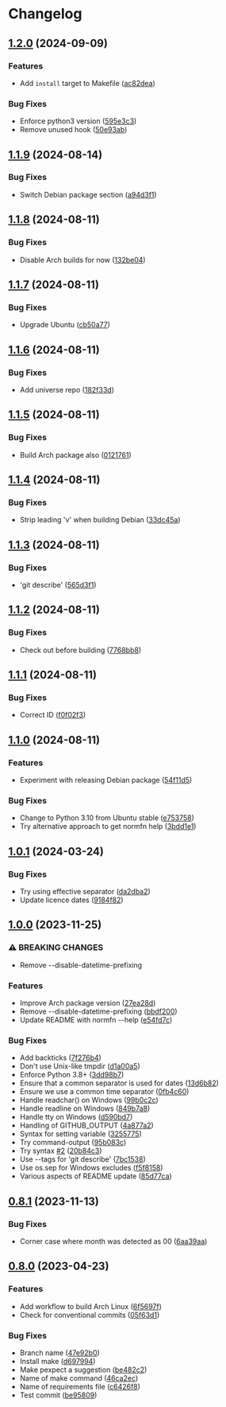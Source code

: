 # Changelog

## [1.2.0](https://github.com/andrewferrier/normfn/compare/v1.1.9...v1.2.0) (2024-09-09)


### Features

* Add `install` target to Makefile ([ac82dea](https://github.com/andrewferrier/normfn/commit/ac82deaea6f9fd24ee989f4a86ce731ee72c1322))


### Bug Fixes

* Enforce python3 version ([595e3c3](https://github.com/andrewferrier/normfn/commit/595e3c34e3c3c7d47d39631b58d3810e7c7162a2))
* Remove unused hook ([50e93ab](https://github.com/andrewferrier/normfn/commit/50e93ab2dbbabe701277fc556b23907e74634c37))

## [1.1.9](https://github.com/andrewferrier/normfn/compare/v1.1.8...v1.1.9) (2024-08-14)


### Bug Fixes

* Switch Debian package section ([a94d3f1](https://github.com/andrewferrier/normfn/commit/a94d3f180bb047593da696ebd95af6988cdc6a6c))

## [1.1.8](https://github.com/andrewferrier/normfn/compare/v1.1.7...v1.1.8) (2024-08-11)


### Bug Fixes

* Disable Arch builds for now ([132be04](https://github.com/andrewferrier/normfn/commit/132be046a778bdb51f4304685ece1acde242af64))

## [1.1.7](https://github.com/andrewferrier/normfn/compare/v1.1.6...v1.1.7) (2024-08-11)


### Bug Fixes

* Upgrade Ubuntu ([cb50a77](https://github.com/andrewferrier/normfn/commit/cb50a779f71ce4a07688962931cc9daace73b629))

## [1.1.6](https://github.com/andrewferrier/normfn/compare/v1.1.5...v1.1.6) (2024-08-11)


### Bug Fixes

* Add universe repo ([182f33d](https://github.com/andrewferrier/normfn/commit/182f33db63dc9bb694e6d7d34c97554004458682))

## [1.1.5](https://github.com/andrewferrier/normfn/compare/v1.1.4...v1.1.5) (2024-08-11)


### Bug Fixes

* Build Arch package also ([0121761](https://github.com/andrewferrier/normfn/commit/012176133761c9539bd6d0e0042d4d246ba92551))

## [1.1.4](https://github.com/andrewferrier/normfn/compare/v1.1.3...v1.1.4) (2024-08-11)


### Bug Fixes

* Strip leading 'v' when building Debian ([33dc45a](https://github.com/andrewferrier/normfn/commit/33dc45a5bcb1a8166d42add000f6a8c444ed34df))

## [1.1.3](https://github.com/andrewferrier/normfn/compare/v1.1.2...v1.1.3) (2024-08-11)


### Bug Fixes

* 'git describe' ([565d3f1](https://github.com/andrewferrier/normfn/commit/565d3f1e66f4369b51a451aa8372461c2632e1e3))

## [1.1.2](https://github.com/andrewferrier/normfn/compare/v1.1.1...v1.1.2) (2024-08-11)


### Bug Fixes

* Check out before building ([7768bb8](https://github.com/andrewferrier/normfn/commit/7768bb8d769e4a6cb68cc12a3062d93f74ef5f4d))

## [1.1.1](https://github.com/andrewferrier/normfn/compare/v1.1.0...v1.1.1) (2024-08-11)


### Bug Fixes

* Correct ID ([f0f02f3](https://github.com/andrewferrier/normfn/commit/f0f02f30df174bbd4b3f9e936f9902ee4ae09570))

## [1.1.0](https://github.com/andrewferrier/normfn/compare/1.0.1...v1.1.0) (2024-08-11)


### Features

* Experiment with releasing Debian package ([54f11d5](https://github.com/andrewferrier/normfn/commit/54f11d5936a60f782fa514ae72bd3bfb5b4f7b5e))


### Bug Fixes

* Change to Python 3.10 from Ubuntu stable ([e753758](https://github.com/andrewferrier/normfn/commit/e753758ee4f4e2154ba9012ce02036cb55e08646))
* Try alternative approach to get normfn help ([3bdd1e1](https://github.com/andrewferrier/normfn/commit/3bdd1e106cfe6c7afb1e6dd75b58dc33b9c7a04b))

## [1.0.1](https://github.com/andrewferrier/normfn/compare/1.0.0...1.0.1) (2024-03-24)


### Bug Fixes

* Try using effective separator ([da2dba2](https://github.com/andrewferrier/normfn/commit/da2dba28da693037d1e417ed2dc99a46aef5de44))
* Update licence dates ([9184f82](https://github.com/andrewferrier/normfn/commit/9184f82124e0c595be4c9ebd1021939a3ac846b2))

## [1.0.0](https://github.com/andrewferrier/normfn/compare/0.8.1...1.0.0) (2023-11-25)


### ⚠ BREAKING CHANGES

* Remove --disable-datetime-prefixing

### Features

* Improve Arch package version ([27ea28d](https://github.com/andrewferrier/normfn/commit/27ea28db24eb4e49b6c5022d3979bbeb0be2d8a3))
* Remove --disable-datetime-prefixing ([bbdf200](https://github.com/andrewferrier/normfn/commit/bbdf200c3ec8e45aaff6414d229129b37bde228d))
* Update README with normfn --help ([e54fd7c](https://github.com/andrewferrier/normfn/commit/e54fd7ccf33024ff7ab9cb5987d0f72ed4678402))


### Bug Fixes

* Add backticks ([7f276b4](https://github.com/andrewferrier/normfn/commit/7f276b4d287bd6e09269eed73623824d5b98cbe0))
* Don't use Unix-like tmpdir ([d1a00a5](https://github.com/andrewferrier/normfn/commit/d1a00a52f7d552db61477ec84e01b75aba9c4f43))
* Enforce Python 3.8+ ([3dd98b7](https://github.com/andrewferrier/normfn/commit/3dd98b77aa0a73665f66cf57eb3c11a988cd1563))
* Ensure that a common separator is used for dates ([13d6b82](https://github.com/andrewferrier/normfn/commit/13d6b82fa1f07ab8183ace7926264f542dde2991))
* Ensure we use a common time separator ([0fb4c60](https://github.com/andrewferrier/normfn/commit/0fb4c6018460aca4b58444d5059600c6ca8a5fe1))
* Handle readchar() on Windows ([99b0c2c](https://github.com/andrewferrier/normfn/commit/99b0c2c94ae12eb896890abb3b2f7a80d55e1d0f))
* Handle readline on Windows ([849b7a8](https://github.com/andrewferrier/normfn/commit/849b7a8bdfc6338b24fec96f4bc5331dc8246b7a))
* Handle tty on Windows ([d590bd7](https://github.com/andrewferrier/normfn/commit/d590bd7b405c8bfbb94938f247be2d92c6e6a1eb))
* Handling of GITHUB_OUTPUT ([4a877a2](https://github.com/andrewferrier/normfn/commit/4a877a2c9a25b5ff68570b36a809eec63f44df18))
* Syntax for setting variable ([3255775](https://github.com/andrewferrier/normfn/commit/325577536ba7927166d486bfdd8adfa3e2a54dd4))
* Try command-output ([95b083c](https://github.com/andrewferrier/normfn/commit/95b083cc8e229f745b6363530e2cfb6b8618678c))
* Try syntax [#2](https://github.com/andrewferrier/normfn/issues/2) ([20b84c3](https://github.com/andrewferrier/normfn/commit/20b84c3dc7e31dd0ee2e16a8daf7c348bc3a76b0))
* Use --tags for 'git describe' ([7bc1538](https://github.com/andrewferrier/normfn/commit/7bc15381c73bac4682a99ef40b5c4af789d53d7d))
* Use os.sep for Windows excludes ([f5f8158](https://github.com/andrewferrier/normfn/commit/f5f8158b0df261866737487e14a8eacceeec38a9))
* Various aspects of README update ([85d77ca](https://github.com/andrewferrier/normfn/commit/85d77ca33dfc699ad0aac3477649f50a6f99cb95))

## [0.8.1](https://github.com/andrewferrier/normfn/compare/0.8.0...0.8.1) (2023-11-13)


### Bug Fixes

* Corner case where month was detected as 00 ([6aa39aa](https://github.com/andrewferrier/normfn/commit/6aa39aaf3e25bfd076c1cc81fa2b501a07fd51fa))

## [0.8.0](https://github.com/andrewferrier/normfn/compare/0.7.2...0.8.0) (2023-04-23)


### Features

* Add workflow to build Arch Linux ([6f5697f](https://github.com/andrewferrier/normfn/commit/6f5697fb8b4477bac2b51b4f933632725a558102))
* Check for conventional commits ([05f63d1](https://github.com/andrewferrier/normfn/commit/05f63d19cd5ba17a6db935695931d83d21d4c290))


### Bug Fixes

* Branch name ([47e92b0](https://github.com/andrewferrier/normfn/commit/47e92b0df19d6a45c8145f4670696c811b86d7b9))
* Install make ([d697994](https://github.com/andrewferrier/normfn/commit/d69799483f24eb004054f38e6703400092d67d97))
* Make pexpect a suggestion ([be482c2](https://github.com/andrewferrier/normfn/commit/be482c204cb96c10358922c90226f5c00ca17be9))
* Name of make command ([46ca2ec](https://github.com/andrewferrier/normfn/commit/46ca2ec5cb361b15ed15e1518e2aae84185500c4))
* Name of requirements file ([c6426f8](https://github.com/andrewferrier/normfn/commit/c6426f80cc2e82224e0677b5e3b80bf04812e787))
* Test commit ([be95809](https://github.com/andrewferrier/normfn/commit/be958099009b91d38dad4119476c338c3ed86e6d))

